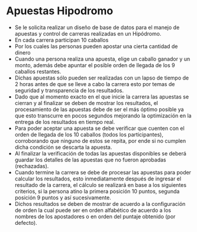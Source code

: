 # Apuestas Hipodromo
- Se le solicita realizar un diseño de base de datos para el manejo de apuestas y control de carreras realizadas en un Hipódromo.
- En cada carrera participan 10 caballos
- Por los cuales las personas pueden apostar una cierta cantidad de dinero
- Cuando una persona realiza una apuesta, elige un caballo ganador y un monto, además debe apuntar el posible orden de llegada de los 9 caballos restantes. 
- Dichas apuestas sólo pueden ser realizadas con un lapso de tiempo de 2 horas antes de que se lleve a cabo la carrera esto por temas de seguridad y transparencia de los resultados. 
- Dado que al momento exacto en el que inicie la carrera las apuestas se cierran y al finalizar se deben de mostrar los resultados, el procesamiento de las apuestas debe de ser el más óptimo posible ya que esto transcurre en pocos segundos mejorando la optimización en la entrega de los resultados en tiempo real. 
- Para poder aceptar una apuesta se debe verificar que cuenten con el orden de llegada de los 10 caballos (todos los participantes), corroborando que ninguno de estos se repita, por ende si no cumplen dicha condición se descarta la apuesta. 
- Al finalizar la verificación de todas las apuestas disponibles se deberá guardar los detalles de las apuestas que no fueron aprobadas (rechazadas). 
- Cuando termine la carrera se debe de procesar las apuestas para poder calcular los resultados, esto inmediatamente después de ingresar el resultado de la carrera, el cálculo se realizará en base a los siguientes criterios, 
si la persona atino la primera posición 10 puntos, segunda posición 9 puntos y así sucesivamente. 
- Dichos resultados se deben de mostrar de acuerdo a la configuración de orden la cual puede ser en orden alfabético de acuerdo a los nombres de los apostadores o en orden del puntaje obtenido (por defecto).
